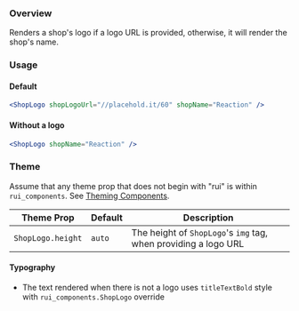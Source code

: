 ### Overview
Renders a shop's logo if a logo URL is provided, otherwise, it will render the shop's name.

### Usage

#### Default

```jsx
<ShopLogo shopLogoUrl="//placehold.it/60" shopName="Reaction" />
```

#### Without a logo

```jsx
<ShopLogo shopName="Reaction" />
```

### Theme

Assume that any theme prop that does not begin with "rui" is within `rui_components`. See [Theming Components](./#!/Theming%20Components).

| Theme Prop                                         | Default | Description                                                                             |
| -------------------------------------------------- | ------- | --------------------------------------------------------------------------------------- |
| `ShopLogo.height` | `auto` | The height of `ShopLogo`'s `img` tag, when providing a logo URL |

#### Typography

- The text rendered when there is not a logo uses `titleTextBold` style with `rui_components.ShopLogo` override

